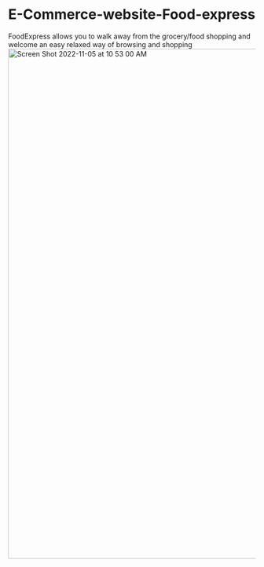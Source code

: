 # E-Commerce-website-Food-express
FoodExpress allows you to walk away from the grocery/food shopping and welcome an easy relaxed way of browsing and shopping
<img width="1039" alt="Screen Shot 2022-11-05 at 10 53 00 AM" src="https://user-images.githubusercontent.com/117501044/200103051-a3f97443-55e7-4242-abd2-823646e5aecc.png">
